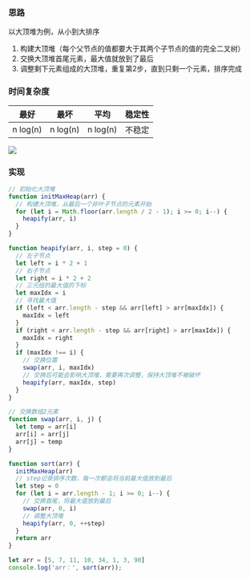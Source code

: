### 思路
以大顶堆为例，从小到大排序
1. 构建大顶堆（每个父节点的值都要大于其两个子节点的值的完全二叉树）
2. 交换大顶堆首尾元素，最大值就放到了最后
3. 调整剩下元素组成的大顶堆，重复第2步，直到只剩一个元素，排序完成

### 时间复杂度
<table>
<thead>
<tr>
<th align="center">最好</th>
<th align="center">最坏</th>
<th align="center">平均</th>
<th align="center">稳定性</th>
</tr>
</thead>
<tbody>
<tr>
<td align="center">n&nbsp;log(n)</td>
<td align="center">n&nbsp;log(n)</td>
<td align="center">n&nbsp;log(n)</td>
<td align="center">不稳定</td>
</tr>
</tbody>
</table>

<img src="https://camo.githubusercontent.com/61a398b035696628efb6b2b71aa444c0e658e8f7/68747470733a2f2f75706c6f61642e77696b696d656469612e6f72672f77696b6970656469612f636f6d6d6f6e732f342f34642f48656170736f72742d6578616d706c652e676966">

### 实现
```js
// 初始化大顶堆
function initMaxHeap(arr) {
  // 构建大顶堆，从最后一个非叶子节点的元素开始
  for (let i = Math.floor(arr.length / 2 - 1); i >= 0; i--) {
    heapify(arr, i)
  }
}

function heapify(arr, i, step = 0) {
  // 左子节点
  let left = i * 2 + 1
  // 右子节点
  let right = i * 2 + 2
  // 三元组的最大值的下标
  let maxIdx = i
  // 寻找最大值
  if (left < arr.length - step && arr[left] > arr[maxIdx]) {
    maxIdx = left
  }
  if (right < arr.length - step && arr[right] > arr[maxIdx]) {
    maxIdx = right
  }
  if (maxIdx !== i) {
    // 交换位置
    swap(arr, i, maxIdx)
    // 交换后可能会影响大顶堆，需要再次调整，保持大顶堆不被破坏
    heapify(arr, maxIdx, step)
  }
}

// 交换数组2元素
function swap(arr, i, j) {
  let temp = arr[i]
  arr[i] = arr[j]
  arr[j] = temp
}

function sort(arr) {
  initMaxHeap(arr)
  // step记录排序次数，每一次都会将当前最大值放到最后
  let step = 0
  for (let i = arr.length - 1; i >= 0; i--) {
    // 交换首尾，将最大值放到最后
    swap(arr, 0, i)
    // 调整大顶堆
    heapify(arr, 0, ++step)
  }
  return arr
}

let arr = [5, 7, 11, 10, 34, 1, 3, 90]
console.log('arr：', sort(arr));
```